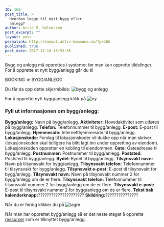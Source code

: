 ```yaml
---
ID: 166
post_title: >
  Hvordan legge til nytt bygg eller
  anlegg?
author: Arild M. Halvorsen
post_excerpt: ""
layout: post
permalink: http://manual.aktiv-kommune.no/?p=166
published: true
post_date: 2017-12-18 15:53:35
---
```

Bygg og anlegg må opprettes i systemet før man kan opprette tildelinger. For å opprette et nytt bygg/anlegg går du til

BOOKING => BYGG/ANLEGG

Du får da opp dette skjermbilde: 
![bygg og anlegg](http://manual.aktiv-kommune.no/wp-content/uploads/2017/12/skjermbildebyggoganlegg-1.png)

For å opprette nytt bygg/anlegg klikk på
![ny](http://manual.aktiv-kommune.no/wp-content/uploads/2017/12/NY.png)

### Fyll ut informasjonen om bygg/anlegg:
**Bygg/anlegg:** Navn på bygg/anlegg.
**Aktiviteter:** Hovedaktivitet som utføres på bygg/anlegg.
**Telefon:** Telefonnummer til bygg/anlegg.
**E-post:** E-post til bygg/anlegg.
**Hjemmeside:** Internetthjemmeside til bygg/anlegg.
**Lokasjonskode:** Forslag til lokasjonskoder vil dukke opp når man skriver (lokasjonskoden skal tidligere ha blitt lagt inn under oppretting av eiendom). Lokasjonskoden oppretter en kobling til eiendommen.
**Gate:** Gateadresse til bygg/anlegg.
**Postnummer:** Postnummer til bygg/anlegg.
**Poststed:** Poststed til bygg/anlegg.
**Bydel:** Bydel til bygg/anlegg.
**Tilsynsvakt navn:** Navn på tilsynsvakt for bygg/anlegg.
**Tilsynsvakt telefon:** Telefonnummer til tilsynsvakt for bygg/anlegg.
**Tilsynsvakt e-post:** E-post til tilsynsvakt for bygg/anlegg.
**Tilsynsvakt navn:** Navn på tilsynsvakt nummer 2 for bygg/anlegg om de er flere.
**Tilsynsvakt telefon:** Telefonnummer til tilsynsvakt nummer 2 for bygg/anlegg om de er flere.
**Tilsynsvakt e-post:** E-post til tilsynsvakt nummer 2 for bygg/anlegg om de er flere.
**Tekst bak kalenderknapp:**?????????????????????
**Skildring:**???????????????

Når du er ferdig klikker du på 
![lagre](http://manual.aktiv-kommune.no/wp-content/uploads/2017/12/lagre.png)

Når man har opprettet bygg/anlegg så er det neste steget å opprette [ressurser](http://manual.aktiv-kommune.no/?p=522) som er tilknyttet bygg/anlegg.
